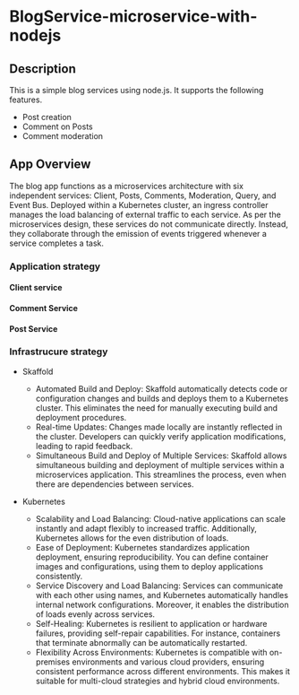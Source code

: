 # BlogService-microservice-with-nodejs

## Description
This is a simple blog services using node.js.
It supports the following features.
* Post creation
* Comment on Posts
* Comment moderation

## App Overview
The blog app functions as a microservices architecture with six independent services: Client, Posts, Comments, Moderation, Query, and Event Bus. Deployed within a Kubernetes cluster, an ingress controller manages the load balancing of external traffic to each service. As per the microservices design, these services do not communicate directly. Instead, they collaborate through the emission of events triggered whenever a service completes a task.
### Application strategy
#### Client service
#### Comment Service
#### Post Service
### Infrastrucure strategy
- Skaffold
    * Automated Build and Deploy: Skaffold automatically detects code or configuration changes and builds and deploys them to a Kubernetes cluster. This eliminates the need for manually executing build and deployment procedures.
    * Real-time Updates: Changes made locally are instantly reflected in the cluster. Developers can quickly verify application modifications, leading to rapid feedback.
    * Simultaneous Build and Deploy of Multiple Services: Skaffold allows simultaneous building and deployment of multiple services within a microservices application. This streamlines the process, even when there are dependencies between services.
- Kubernetes

    * Scalability and Load Balancing: Cloud-native applications can scale instantly and adapt flexibly to increased traffic. Additionally, Kubernetes allows for the even distribution of loads.
    * Ease of Deployment: Kubernetes standardizes application deployment, ensuring reproducibility. You can define container images and configurations, using them to deploy applications consistently.
    * Service Discovery and Load Balancing: Services can communicate with each other using names, and Kubernetes automatically handles internal network configurations. Moreover, it enables the distribution of loads evenly across services.
    * Self-Healing: Kubernetes is resilient to application or hardware failures, providing self-repair capabilities. For instance, containers that terminate abnormally can be automatically restarted.
    * Flexibility Across Environments: Kubernetes is compatible with on-premises environments and various cloud providers, ensuring consistent performance across different environments. This makes it suitable for multi-cloud strategies and hybrid cloud environments.
